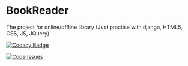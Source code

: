 # BookReader
The project for online/offline library (Just practise with django, HTML5, CSS, JS, JQuery)

[![Codacy Badge](https://api.codacy.com/project/badge/Grade/41edefc55325432eb6e2387704632dc7)](https://www.codacy.com/app/oleg_klimenko/BookReader?utm_source=github.com&amp;utm_medium=referral&amp;utm_content=OlegKlimenko/BookReader&amp;utm_campaign=Badge_Grade)

[![Code Issues](https://www.quantifiedcode.com/api/v1/project/5cb7b498629a4d4099840447f643bc61/badge.svg)](https://www.quantifiedcode.com/app/project/5cb7b498629a4d4099840447f643bc61)
